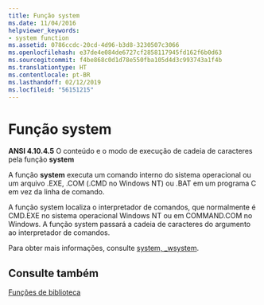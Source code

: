```yaml
---
title: Função system
ms.date: 11/04/2016
helpviewer_keywords:
- system function
ms.assetid: 0786ccdc-20cd-4d96-b3d8-3230507c3066
ms.openlocfilehash: e37de4e084de6727cf2858117945fd162f6b0d63
ms.sourcegitcommit: f4be868c0d1d78e550fba105d4d3c993743a1f4b
ms.translationtype: HT
ms.contentlocale: pt-BR
ms.lasthandoff: 02/12/2019
ms.locfileid: "56151215"
---
```

# <a name="system-function"></a>Função system

**ANSI 4.10.4.5** O conteúdo e o modo de execução de cadeia de caracteres pela função **system**

A função **system** executa um comando interno do sistema operacional ou um arquivo .EXE, .COM (.CMD no Windows NT) ou .BAT em um programa C em vez da linha de comando.

A função system localiza o interpretador de comandos, que normalmente é CMD.EXE no sistema operacional Windows NT ou em COMMAND.COM no Windows. A função system passará a cadeia de caracteres do argumento ao interpretador de comandos.

Para obter mais informações, consulte [system, _wsystem](../c-runtime-library/reference/system-wsystem.md).

## <a name="see-also"></a>Consulte também

[Funções de biblioteca](../c-language/library-functions.md)
